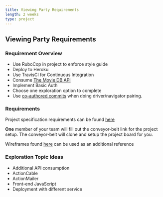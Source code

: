 ```yaml
---
title: Viewing Party Requirements
length: 2 weeks
type: project
---
```



## Viewing Party Requirements

### Requirement Overview
- Use RuboCop in project to enforce style guide
- Deploy to Heroku
- Use TravisCI for Continuous Integration
- Consume [The Movie DB API](https://developers.themoviedb.org/3/getting-started/introduction)
- Implement Basic Auth
- Choose one exploration option to complete
- Use [co-authored commits](https://gist.github.com/iandouglas/6ff9428ca9e349118095ce7ed4a655bf) when doing driver/navigator pairing.


### Requirements
Project specification requirements can be found [here](https://github.com/turingschool-examples/viewing_party/projects/1)

__One__ member of your team will fill out the conveyor-belt link for the project setup. The conveyor-belt will clone and setup the project board for you.

Wireframes found [here](./wireframes) can be used as an additional reference


### Exploration Topic Ideas

- Additional API consumption
- ActionCable
- ActionMailer
- Front-end JavaScript
- Deployment with different service
